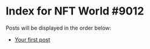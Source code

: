 # Index for NFT World #9012
Posts will be displayed in the order below:

- [Your first post](./001-first.md)

